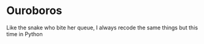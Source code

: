 Ouroboros
=========

Like the snake who bite her queue, I always recode the same things but this time in Python
